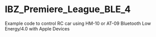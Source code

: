 # IBZ_Premiere_League_BLE_4
Example code to control RC car using HM-10 or AT-09 Bluetooth Low Energy/4.0 with Apple Devices
